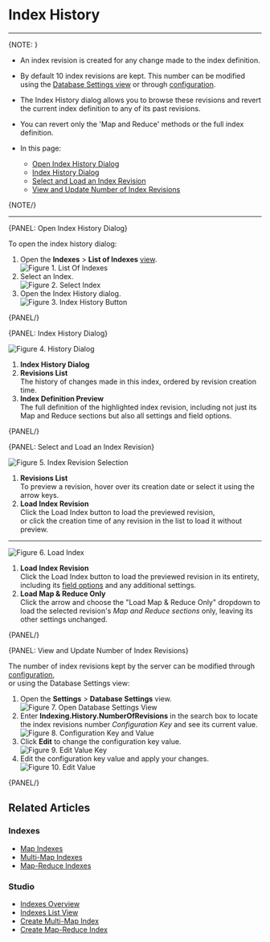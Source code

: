 ﻿# Index History
---

{NOTE: }

* An index revision is created for any change made to the index definition.  

* By default 10 index revisions are kept. This number can be modified using 
  the [Database Settings view](../../../studio/database/indexes/index-history#view-and-update-number-of-index-revisions) 
  or through [configuration](../../../server/configuration/configuration-options).  

* The Index History dialog allows you to browse these revisions and revert 
  the current index definition to any of its past revisions.  

* You can revert only the 'Map and Reduce' methods or the full index definition.  

* In this page:  
  * [Open Index History Dialog](../../../studio/database/indexes/index-history#open-index-history-dialog)  
  * [Index History Dialog](../../../studio/database/indexes/index-history#index-history-dialog)  
  * [Select and Load an Index Revision](../../../studio/database/indexes/index-history#select-and-load-an-index-revision)  
  * [View and Update Number of Index Revisions](../../../studio/database/indexes/index-history#view-and-update-number-of-index-revisions)  

{NOTE/}

---

{PANEL: Open Index History Dialog}

To open the index history dialog:  

1. Open the **Indexes** > **List of Indexes** [view](../../../studio/database/indexes/indexes-list-view).  
   ![Figure 1. List Of Indexes](images/index-history-01-list-of-indexes.png "Figure 1. List Of Indexes")
2. Select an Index.  
   ![Figure 2. Select Index](images/index-history-02-select-index.png "Figure 2. Select Index")
3. Open the Index History dialog.  
   ![Figure 3. Index History Button](images/index-history-03-index-history-button.png "Figure 3. Index History Button")

{PANEL/}

{PANEL: Index History Dialog}

![Figure 4. History Dialog](images/index-history-04-history-view.png "Figure 4. History Dialog")

1. **Index History Dialog**  
2. **Revisions List**  
   The history of changes made in this index, ordered by revision creation time.  
3. **Index Definition Preview**  
   The full definition of the highlighted index revision, including not just its Map and 
   Reduce sections but also all settings and field options.  

{PANEL/}

{PANEL: Select and Load an Index Revision}

![Figure 5. Index Revision Selection](images/index-history-05-index-revision-selection.png "Figure 5. Index Revision Selection")

1. **Revisions List**  
   To preview a revision, hover over its creation date or select it using the arrow keys.  
2. **Load Index Revision**  
   Click the Load Index button to load the previewed revision,  
   or click the creation time of any revision in the list to load it without preview.  

---

![Figure 6. Load Index](images/index-history-06-load-map-and-reduce-only.png "Figure 6. Load Index")

1. **Load Index Revision**  
   Click the Load Index button to load the previewed revision in its entirety, 
   including its [field options](../../../studio/database/indexes/create-map-index#index-field-options) 
   and any additional settings.  
2. **Load Map & Reduce Only**  
   Click the arrow and choose the "Load Map & Reduce Only" dropdown to load the selected 
   revision's *Map and Reduce sections* only, leaving its other settings unchanged.  

{PANEL/}

{PANEL: View and Update Number of Index Revisions}

The number of index revisions kept by the server can be modified through [configuration](../../../server/configuration/configuration-options),  
or using the Database Settings view:  

1. Open the **Settings** > **Database Settings** view.  
   ![Figure 7. Open Database Settings View](images/index-history-07-open-database-settings-view.png "Figure 7. Open Database Settings View")
2. Enter **Indexing.History.NumberOfRevisions** in the search box to locate the 
   index revisions number *Configuration Key* and see its current value.  
   ![Figure 8. Configuration Key and Value](images/index-history-08-configuration-key-and-value.png "Figure 8. Configuration Key and Value")
3. Click **Edit** to change the configuration key value.  
   ![Figure 9. Edit Value Key](images/index-history-09-edit-value-key.png "Figure 9. Edit Value Key")
4. Edit the configuration key value and apply your changes.  
   ![Figure 10. Edit Value](images/index-history-10-edit-value.png "Figure 10. Edit Value")

{PANEL/}


## Related Articles

### Indexes

- [Map Indexes](../../../indexes/map-indexes)
- [Multi-Map Indexes](../../../indexes/multi-map-indexes)
- [Map-Reduce Indexes](../../../indexes/map-reduce-indexes)

### Studio

- [Indexes Overview](../../../studio/database/indexes/indexes-overview)
- [Indexes List View](../../../studio/database/indexes/indexes-list-view)
- [Create Multi-Map Index](../../../studio/database/indexes/create-multi-map-index)
- [Create Map-Reduce Index](../../../studio/database/indexes/create-map-reduce-index)

